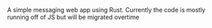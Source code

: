 A simple messaging web app using Rust. Currently the code is mostly running off of JS but will be migrated overtime
